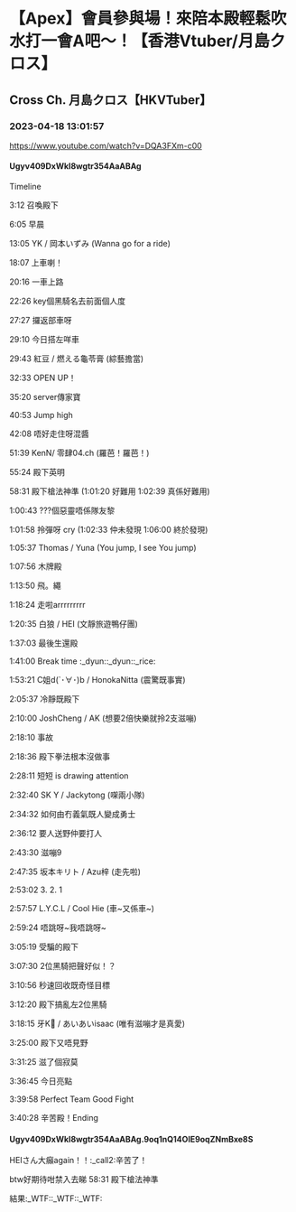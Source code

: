 # 【Apex】會員參與場！來陪本殿輕鬆吹水打一會A吧～！【香港Vtuber/月島クロス】

## Cross Ch. 月島クロス【HKVTuber】

### 2023-04-18 13:01:57

https://www.youtube.com/watch?v=DQA3FXm-c00

#### Ugyv409DxWkI8wgtr354AaABAg

Timeline



3:12 召喚殿下

6:05 早晨

13:05 YK / 岡本いずみ (Wanna go for a ride)

18:07 上車喇！

20:16 一車上路

22:26 key個黑騎名去前面個人度

27:27 攞返部車呀

29:10 今日搭左咩車

29:43 紅豆 / 燃える龜苓膏 (綜藝擔當)

32:33 OPEN UP！

35:20 server傳家寶

40:53 Jump high

42:08 唔好走住呀混醬

51:39 KenN/ 零肆04.ch (羅芭！羅芭！)

55:24 殿下英明

58:31 殿下槍法神準 (1:01:20 好難用 1:02:39 真係好難用)

1:00:43 ???個惡靈唔係隊友黎

1:01:58 拎彈呀 cry (1:02:33 仲未發現 1:06:00 終於發現)

1:05:37 Thomas / Yuna (You jump, I see You jump)

1:07:56 木牌殿

1:13:50 飛。繩

1:18:24 走啦arrrrrrrrr

1:20:35 白狼 / HEI (文靜旅遊鴨仔團)

1:37:03 最後生還殿

1:41:00 Break time :_dyun::_dyun::_rice:

1:53:21 C姐d(`･∀･)b / HonokaNitta (震驚既事實)

2:05:37 冷靜既殿下

2:10:00 JoshCheng / AK (想要2倍快樂就拎2支滋嘣)

2:18:10 事故

2:18:36 殿下拳法根本沒做事

2:28:11 短短 is drawing attention 

2:32:40 SK Y / Jackytong (㗎兩小隊)

2:34:32 如何由冇義氣既人變成勇士

2:36:12 要人送野仲要打人

2:43:30 滋嘣9

2:47:35 坂本キリト / Azu梓 (走先啦)

2:53:02 3. 2. 1

2:57:57 L.Y.C.L / Cool Hie (車~又係車~)

2:59:24 唔跳呀~我唔跳呀~

3:05:19 受騙的殿下

3:07:30 2位黑騎把聲好似！？

3:10:56 秒速回收既奇怪目標

3:12:20 殿下搞亂左2位黑騎

3:18:15 牙K🧊 / あいあいisaac (唯有滋嘣才是真愛)

3:25:00 殿下又唔見野

3:31:25 滋了個寂莫

3:36:45 今日亮點

3:39:58 Perfect Team Good Fight

3:40:28 辛苦殿！Ending



#### Ugyv409DxWkI8wgtr354AaABAg.9oq1nQ14OlE9oqZNmBxe8S

HEIさん大癲again！！:_call2:辛苦了！

btw好期待咁禁入去睇 58:31 殿下槍法神準

結果:_WTF::_WTF::_WTF:

